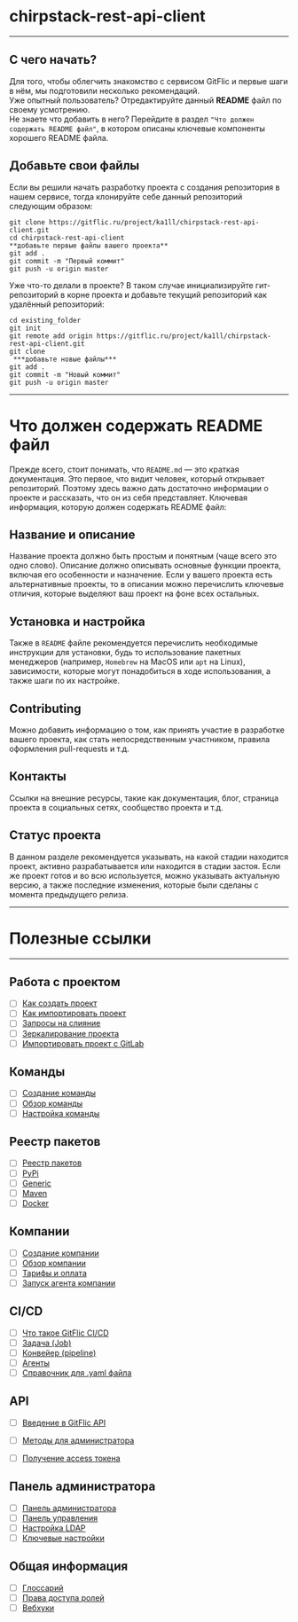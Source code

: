 # chirpstack-rest-api-client

***
##  С чего начать?
Для того, чтобы облегчить знакомство с сервисом GitFlic и первые шаги в нём, мы подготовили несколько рекомендаций.  
Уже опытный пользователь? Отредактируйте данный **README** файл по своему усмотрению.  
Не знаете что добавить в него? Перейдите в раздел `"Что должен содержать README файл"`, в котором описаны ключевые компоненты хорошего README файла. 

## Добавьте свои файлы
Если вы решили начать разработку проекта с создания репозитория в нашем сервисе, тогда клонируйте себе данный репозиторий следующим образом:


```
git clone https://gitflic.ru/project/ka1ll/chirpstack-rest-api-client.git
cd chirpstack-rest-api-client
**добавьте первые файлы вашего проекта**
git add .
git commit -m "Первый коммит"
git push -u origin master
```

Уже что-то делали в проекте? В таком случае инициализируйте гит-репозиторий в корне проекта и добавьте текущий репозиторий как удалённый репозиторий:

```
cd existing_folder
git init
git remote add origin https://gitflic.ru/project/ka1ll/chirpstack-rest-api-client.git
git clone
 ***добавьте новые файлы***
git add .
git commit -m "Новый коммит"
git push -u origin master
```
***


# Что должен содержать README файл


Прежде всего, стоит понимать, что `README.md` — это краткая документация. Это первое, что видит человек, который открывает репозиторий. Поэтому здесь важно дать достаточно информации о проекте и рассказать, что он из себя представляет.
Ключевая информация, которую должен содержать README файл:

## Название и описание
Название проекта должно быть простым и понятным (чаще всего это одно слово).
Описание должно описывать основные функции проекта, включая его особенности и назначение. 
Если у вашего проекта есть альтернативные проекты, то в описании можно перечислить ключевые отличия, которые выделяют ваш проект на фоне всех остальных.

## Установка и настройка
Также в `README` файле рекомендуется перечислить необходимые инструкции для установки, 
будь то использование пакетных менеджеров (например, `Homebrew` на MacOS или `apt` на Linux), 
зависимости, которые могут понадобиться в ходе использования, а также шаги по их настройке.

## Contributing
Можно добавить информацию о том, как принять участие в разработке вашего проекта, как стать непосредственным участником, правила оформления pull-requests и т.д.

## Контакты
Ссылки на внешние ресурсы, такие как документация, блог, страница проекта в социальных сетях, сообщество проекта и т.д.

## Статус проекта
В данном разделе рекомендуется указывать, на какой стадии находится проект, активно разрабатывается или находится в стадии застоя.
Если же проект готов и во всю используется, можно указывать актуальную версию, а также последние изменения, которые были сделаны с момента предыдущего релиза.

***

# Полезные ссылки

***

## Работа с проектом

- [ ] [Как создать проект](https://docs.gitflic.space/project/project_create)
- [ ] [Как импортировать проект](https://docs.gitflic.space/project/import_base)
- [ ] [Запросы на слияние](https://docs.gitflic.space/project/merge_request)
- [ ] [Зеркалирование проекта](https://docs.gitflic.space/project/mirror)
- [ ] [Импортировать проект с GitLab](https://docs.gitflic.space/project/import)

## Команды
- [ ] [Создание команды](https://docs.gitflic.space/team/create)
- [ ] [Обзор команды](https://docs.gitflic.space/team/view)
- [ ] [Настройка команды](https://docs.gitflic.space/team/settings)

## Реестр пакетов
- [ ] [Реестр пакетов](https://docs.gitflic.space/registry/package)
- [ ] [PyPi](https://docs.gitflic.space/registry/pypi_registry)
- [ ] [Generic](https://docs.gitflic.space/registry/generic_registry)
- [ ] [Maven](https://docs.gitflic.space/registry/maven_registry)
- [ ] [Docker](https://docs.gitflic.space/registry/docker)

## Компании
- [ ] [Создание компании](https://docs.gitflic.space/company/create)
- [ ] [Обзор компании](https://docs.gitflic.space/company/view)
- [ ] [Тарифы и оплата](https://docs.gitflic.space/company/price)
- [ ] [Запуск агента компании](https://docs.gitflic.space/company/saas_runner_setup)

## CI/CD
- [ ] [Что такое GitFlic CI/CD](https://docs.gitflic.space/cicd/introduction)
- [ ] [Задача (Job)](https://docs.gitflic.space/cicd/job)
- [ ] [Конвейер (pipeline)](https://docs.gitflic.space/cicd/pipeline)
- [ ] [Агенты](https://docs.gitflic.space/cicd/agent)
- [ ] [Справочник для .yaml файла](https://docs.gitflic.space/cicd/gitflic-ci-yaml)

## API
- [ ] [Введение в GitFlic API](https://docs.gitflic.space/api/intro)
- [ ] [Методы для администратора](https://docs.gitflic.space/api/admin)
- [ ] [Получение access токена](https://docs.gitflic.space/api/access-token)


## Панель администратора
- [ ] [Панель администратора](https://docs.gitflic.space/admin_panel/intro)
- [ ] [Панель управления](https://docs.gitflic.space/admin_panel/dashboard)
- [ ] [Настройка LDAP](https://docs.gitflic.space/admin_panel/ldap)
- [ ] [Ключевые настройки](https://docs.gitflic.space/admin_panel/settings)

## Общая информация
- [ ] [Глоссарий](https://docs.gitflic.space/common/gloss)
- [ ] [Права доступа ролей](https://docs.gitflic.space/common/manage_roles)
- [ ] [Вебхуки](https://docs.gitflic.space/common/webhook)